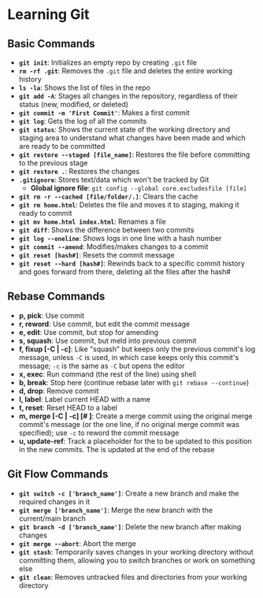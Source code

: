 # Learning Git

## Basic Commands
- **`git init`**: Initializes an empty repo by creating `.git` file
- **`rm -rf .git`**: Removes the `.git` file and deletes the entire working history
- **`ls -la`**: Shows the list of files in the repo
- **`git add -A`**: Stages all changes in the repository, regardless of their status (new, modified, or deleted)
- **`git commit -m 'First Commit'`**: Makes a first commit
- **`git log`**: Gets the log of all the commits
- **`git status`**: Shows the current state of the working directory and staging area to understand what changes have been made and which are ready to be committed
- **`git restore --staged [file_name]`**: Restores the file before committing to the previous stage
- **`git restore .`**: Restores the changes
- **`.gitignore`**: Stores text/data which won't be tracked by Git
  - **Global ignore file**: `git config --global core.excludesfile [file]`
- **`git rm -r --cached [file/folder/.]`**: Clears the cache
- **`git rm home.html`**: Deletes the file and moves it to staging, making it ready to commit
- **`git mv home.html index.html`**: Renames a file
- **`git diff`**: Shows the difference between two commits
- **`git log --oneline`**: Shows logs in one line with a hash number
- **`git commit --amend`**: Modifies/makes changes to a commit
- **`git reset [hash#]`**: Resets the commit message
- **`git reset --hard [hash#]`**: Rewinds back to a specific commit history and goes forward from there, deleting all the files after the hash#

## Rebase Commands
- **p, pick**: Use commit
- **r, reword**: Use commit, but edit the commit message
- **e, edit**: Use commit, but stop for amending
- **s, squash**: Use commit, but meld into previous commit
- **f, fixup [-C | -c]**: Like "squash" but keeps only the previous commit's log message, unless `-C` is used, in which case keeps only this commit's message; `-c` is the same as `-C` but opens the editor
- **x, exec**: Run command (the rest of the line) using shell
- **b, break**: Stop here (continue rebase later with `git rebase --continue`)
- **d, drop**: Remove commit
- **l, label**: Label current HEAD with a name
- **t, reset**: Reset HEAD to a label
- **m, merge [-C | -c] [# ]**: Create a merge commit using the original merge commit's message (or the one line, if no original merge commit was specified); use `-c` to reword the commit message
- **u, update-ref**: Track a placeholder for the to be updated to this position in the new commits. The is updated at the end of the rebase

## Git Flow Commands
- **`git switch -c ['branch_name']`**: Create a new branch and make the required changes in it
- **`git merge ['branch_name']`**: Merge the new branch with the current/main branch
- **`git branch -d ['branch_name']`**: Delete the new branch after making changes
- **`git merge --abort`**: Abort the merge
- **`git stash`**: Temporarily saves changes in your working directory without committing them, allowing you to switch branches or work on something else
- **`git clean`**: Removes untracked files and directories from your working directory
